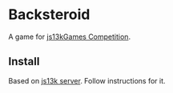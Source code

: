 # Backsteroid

A game for [js13kGames Competition](http://js13kgames.com/).

## Install

Based on [js13k server](https://github.com/js13kgames/js13kserver). Follow instructions for it.
